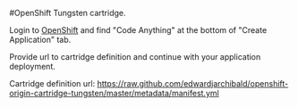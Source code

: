 #OpenShift Tungsten cartridge.

Login to [OpenShift](https://openshift.redhat.com/app/console/application_types) and find "Code Anything" at the bottom of "Create Application" tab.

Provide url to cartridge definition and continue with your application deployment.

Cartridge definition url: https://raw.github.com/edwardjarchibald/openshift-origin-cartridge-tungsten/master/metadata/manifest.yml
